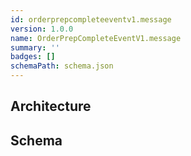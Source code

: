 ```yaml
---
id: orderprepcompleteeventv1.message
version: 1.0.0
name: OrderPrepCompleteEventV1.message
summary: ''
badges: []
schemaPath: schema.json
---
```

## Architecture
<NodeGraph />


## Schema
<SchemaViewer file="schema.json" title="Message Schema" maxHeight="500" />

